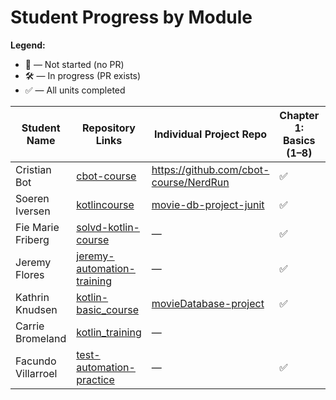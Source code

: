 # Student Progress by Module

**Legend:**
- 🚫 — Not started (no PR)
- 🛠️ — In progress (PR exists)
- ✅ — All units completed

| Student Name         | Repository Links | Individual Project Repo                                                     | Chapter 1: Basics (1–8) | Chapter 2: Functional Programming (1–9) | Chapter 3: OOP (1–7) | Chapter 5: Collections (1–10) |
|----------------------|------------------|-----------------------------------------------------------------------------|------------------------|-----------------------------------------|----------------------|-------------------------------|
| Cristian Bot         | [cbot-course](https://github.com/cbot-course) | https://github.com/cbot-course/NerdRun                                      |           ✅               | ✅                                       | 🛠️                  | 🛠️                           |
| Soeren Iversen       | [kotlincourse](https://github.com/MoxUK/kotlincourse) | [movie-db-project-junit](https://github.com/MoxUK/movie-db-project-junit)   |          ✅              | ✅                                       | ✅ **️                | ✅ **️                         |
| Fie Marie Friberg    | [solvd-kotlin-course](https://github.com/sgfie/solvd-kotlin-course) | —                                                                           |         ✅               | ✅ **️                                   | 🚫                   | 🚫                            |
| Jeremy Flores        | [jeremy-automation-training](https://github.com/jeremy-automation/jeremy-automation-training) | —                                                                           |          ✅                | ✅ **️                                   | ✅ **️                | 🚫                            |
| Kathrin Knudsen      | [kotlin-basic_course](https://github.com/pixie-kat/kotlin-basic_course) | [movieDatabase-project](https://github.com/pixie-kat/movieDatabase-project) |       ✅                  | ✅**                                     | ✅**                  | ✅**                           |
| Carrie Bromeland     | [kotlin_training](https://github.com/carrie2078/kotlin_training) | —                                                                           |                        |                                         |                      |                               |
| Facundo Villarroel   | [test-automation-practice](https://github.com/facundo-shape/test-automation-practice) | —                                                                           |          ✅              | ✅                                       | 🛠                   | 🛠                            |